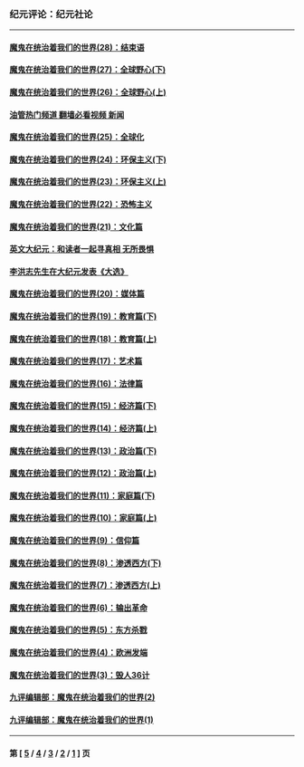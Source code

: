 ### 纪元评论：纪元社论
---
#### [魔鬼在统治着我们的世界(28)：结束语](../../pages/nsc422/n10936246.md?11180330) 
#### [魔鬼在统治着我们的世界(27)：全球野心(下)](../../pages/nsc422/n10928319.md?11180330) 
#### [魔鬼在统治着我们的世界(26)：全球野心(上)](../../pages/nsc422/n10900318.md?11180330) 
#### [油管热门频道 翻墙必看视频 新闻](ok?11180330)
#### [魔鬼在统治着我们的世界(25)：全球化](../../pages/nsc422/n10788205.md?11180330) 
#### [魔鬼在统治着我们的世界(24)：环保主义(下)](../../pages/nsc422/n10695307.md?11180330) 
#### [魔鬼在统治着我们的世界(23)：环保主义(上)](../../pages/nsc422/n10688613.md?11180330) 
#### [魔鬼在统治着我们的世界(22)：恐怖主义](../../pages/nsc422/n10614727.md?11180330) 
#### [魔鬼在统治着我们的世界(21)：文化篇](../../pages/nsc422/n10597706.md?11180330) 
#### [英文大纪元：和读者一起寻真相 无所畏惧](../../pages/nsc422/n12542027.md?11180330) 
#### [李洪志先生在大纪元发表《大选》](../../pages/nsc422/n12534746.md?11180330) 
#### [魔鬼在统治着我们的世界(20)：媒体篇](../../pages/nsc422/n10586579.md?11180330) 
#### [魔鬼在统治着我们的世界(19)：教育篇(下)](../../pages/nsc422/n10564808.md?11180330) 
#### [魔鬼在统治着我们的世界(18)：教育篇(上)](../../pages/nsc422/n10526970.md?11180330) 
#### [魔鬼在统治着我们的世界(17)：艺术篇](../../pages/nsc422/n10499093.md?11180330) 
#### [魔鬼在统治着我们的世界(16)：法律篇](../../pages/nsc422/n10485969.md?11180330) 
#### [魔鬼在统治着我们的世界(15)：经济篇(下)](../../pages/nsc422/n10469975.md?11180330) 
#### [魔鬼在统治着我们的世界(14)：经济篇(上)](../../pages/nsc422/n10457370.md?11180330) 
#### [魔鬼在统治着我们的世界(13)：政治篇(下)](../../pages/nsc422/n10448270.md?11180330) 
#### [魔鬼在统治着我们的世界(12)：政治篇(上)](../../pages/nsc422/n10444576.md?11180330) 
#### [魔鬼在统治着我们的世界(11)：家庭篇(下)](../../pages/nsc422/n10440961.md?11180330) 
#### [魔鬼在统治着我们的世界(10)：家庭篇(上)](../../pages/nsc422/n10435448.md?11180330) 
#### [魔鬼在统治着我们的世界(9)：信仰篇](../../pages/nsc422/n10432159.md?11180330) 
#### [魔鬼在统治着我们的世界(8)：渗透西方(下)](../../pages/nsc422/n10429603.md?11180330) 
#### [魔鬼在统治着我们的世界(7)：渗透西方(上)](../../pages/nsc422/n10426013.md?11180330) 
#### [魔鬼在统治着我们的世界(6)：输出革命](../../pages/nsc422/n10421536.md?11180330) 
#### [魔鬼在统治着我们的世界(5)：东方杀戮](../../pages/nsc422/n10417707.md?11180330) 
#### [魔鬼在统治着我们的世界(4)：欧洲发端](../../pages/nsc422/n10414890.md?11180330) 
#### [魔鬼在统治着我们的世界(3)：毁人36计](../../pages/nsc422/n10411583.md?11180330) 
#### [九评编辑部：魔鬼在统治着我们的世界(2)](../../pages/nsc422/n10410036.md?11180330) 
#### [九评编辑部：魔鬼在统治着我们的世界(1)](../../pages/nsc422/n10406825.md?11180330) 

---
#### 第 [ [5](./5.md?11180330) / [4](./4.md?11180330) / [3](./3.md?11180330) / [2](./2.md?11180330) / [1](./1.md?11180330) ] 页
